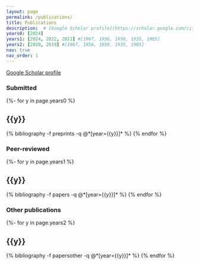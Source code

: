 ```yaml
---
layout: page
permalink: /publications/
title: Publications
description:  # [Google Scholar profile](https://scholar.google.com/citations?user=L1NLrxoAAAAJ)
years0: [2024]
years1: [2024, 2022, 2021] #[1967, 1956, 1950, 1935, 1905]
years2: [2020, 2019] #[1967, 1956, 1950, 1935, 1905]
nav: true
nav_order: 1
---
```

[Google Scholar profile](https://scholar.google.com/citations?user=L1NLrxoAAAAJ)

### **Submitted**
<!-- _pages/publications.md -->
<div class="publications">

{%- for y in page.years0 %}
  <h2 class="year">{{y}}</h2>
  {% bibliography -f preprints -q @*[year={{y}}]* %}
{% endfor %}

</div>



### **Peer-reviewed**
<!-- _pages/publications.md -->
<div class="publications">

{%- for y in page.years1 %}
  <h2 class="year">{{y}}</h2>
  {% bibliography -f papers -q @*[year={{y}}]* %}
{% endfor %}

</div>


### **Other publications**
<div class="publications">

{%- for y in page.years2 %}
  <h2 class="year">{{y}}</h2>
  {% bibliography -f papersother -q @*[year={{y}}]* %}
{% endfor %}

</div>



<!-- _pages/publications.md -->
<!-- <div class="publications"> -->

<!-- {%- for y in page.years %} -->
<!--   <h2 class="year">{{y}}</h2> -->
<!--   {% bibliography -f papers -q @*[year={{y}}]* %} -->
<!-- {% endfor %} -->

<!-- </div> -->


